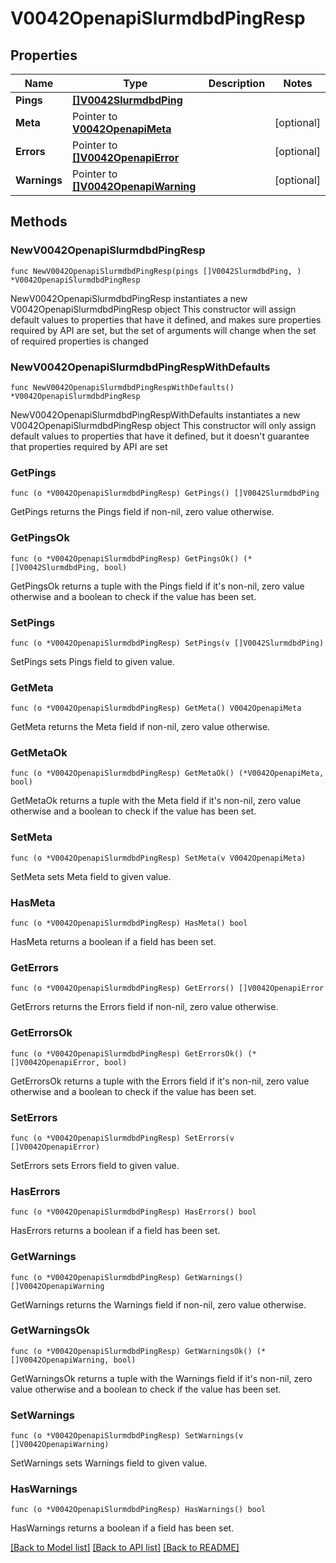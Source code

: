 # V0042OpenapiSlurmdbdPingResp

## Properties

Name | Type | Description | Notes
------------ | ------------- | ------------- | -------------
**Pings** | [**[]V0042SlurmdbdPing**](V0042SlurmdbdPing.md) |  | 
**Meta** | Pointer to [**V0042OpenapiMeta**](V0042OpenapiMeta.md) |  | [optional] 
**Errors** | Pointer to [**[]V0042OpenapiError**](V0042OpenapiError.md) |  | [optional] 
**Warnings** | Pointer to [**[]V0042OpenapiWarning**](V0042OpenapiWarning.md) |  | [optional] 

## Methods

### NewV0042OpenapiSlurmdbdPingResp

`func NewV0042OpenapiSlurmdbdPingResp(pings []V0042SlurmdbdPing, ) *V0042OpenapiSlurmdbdPingResp`

NewV0042OpenapiSlurmdbdPingResp instantiates a new V0042OpenapiSlurmdbdPingResp object
This constructor will assign default values to properties that have it defined,
and makes sure properties required by API are set, but the set of arguments
will change when the set of required properties is changed

### NewV0042OpenapiSlurmdbdPingRespWithDefaults

`func NewV0042OpenapiSlurmdbdPingRespWithDefaults() *V0042OpenapiSlurmdbdPingResp`

NewV0042OpenapiSlurmdbdPingRespWithDefaults instantiates a new V0042OpenapiSlurmdbdPingResp object
This constructor will only assign default values to properties that have it defined,
but it doesn't guarantee that properties required by API are set

### GetPings

`func (o *V0042OpenapiSlurmdbdPingResp) GetPings() []V0042SlurmdbdPing`

GetPings returns the Pings field if non-nil, zero value otherwise.

### GetPingsOk

`func (o *V0042OpenapiSlurmdbdPingResp) GetPingsOk() (*[]V0042SlurmdbdPing, bool)`

GetPingsOk returns a tuple with the Pings field if it's non-nil, zero value otherwise
and a boolean to check if the value has been set.

### SetPings

`func (o *V0042OpenapiSlurmdbdPingResp) SetPings(v []V0042SlurmdbdPing)`

SetPings sets Pings field to given value.


### GetMeta

`func (o *V0042OpenapiSlurmdbdPingResp) GetMeta() V0042OpenapiMeta`

GetMeta returns the Meta field if non-nil, zero value otherwise.

### GetMetaOk

`func (o *V0042OpenapiSlurmdbdPingResp) GetMetaOk() (*V0042OpenapiMeta, bool)`

GetMetaOk returns a tuple with the Meta field if it's non-nil, zero value otherwise
and a boolean to check if the value has been set.

### SetMeta

`func (o *V0042OpenapiSlurmdbdPingResp) SetMeta(v V0042OpenapiMeta)`

SetMeta sets Meta field to given value.

### HasMeta

`func (o *V0042OpenapiSlurmdbdPingResp) HasMeta() bool`

HasMeta returns a boolean if a field has been set.

### GetErrors

`func (o *V0042OpenapiSlurmdbdPingResp) GetErrors() []V0042OpenapiError`

GetErrors returns the Errors field if non-nil, zero value otherwise.

### GetErrorsOk

`func (o *V0042OpenapiSlurmdbdPingResp) GetErrorsOk() (*[]V0042OpenapiError, bool)`

GetErrorsOk returns a tuple with the Errors field if it's non-nil, zero value otherwise
and a boolean to check if the value has been set.

### SetErrors

`func (o *V0042OpenapiSlurmdbdPingResp) SetErrors(v []V0042OpenapiError)`

SetErrors sets Errors field to given value.

### HasErrors

`func (o *V0042OpenapiSlurmdbdPingResp) HasErrors() bool`

HasErrors returns a boolean if a field has been set.

### GetWarnings

`func (o *V0042OpenapiSlurmdbdPingResp) GetWarnings() []V0042OpenapiWarning`

GetWarnings returns the Warnings field if non-nil, zero value otherwise.

### GetWarningsOk

`func (o *V0042OpenapiSlurmdbdPingResp) GetWarningsOk() (*[]V0042OpenapiWarning, bool)`

GetWarningsOk returns a tuple with the Warnings field if it's non-nil, zero value otherwise
and a boolean to check if the value has been set.

### SetWarnings

`func (o *V0042OpenapiSlurmdbdPingResp) SetWarnings(v []V0042OpenapiWarning)`

SetWarnings sets Warnings field to given value.

### HasWarnings

`func (o *V0042OpenapiSlurmdbdPingResp) HasWarnings() bool`

HasWarnings returns a boolean if a field has been set.


[[Back to Model list]](../README.md#documentation-for-models) [[Back to API list]](../README.md#documentation-for-api-endpoints) [[Back to README]](../README.md)


